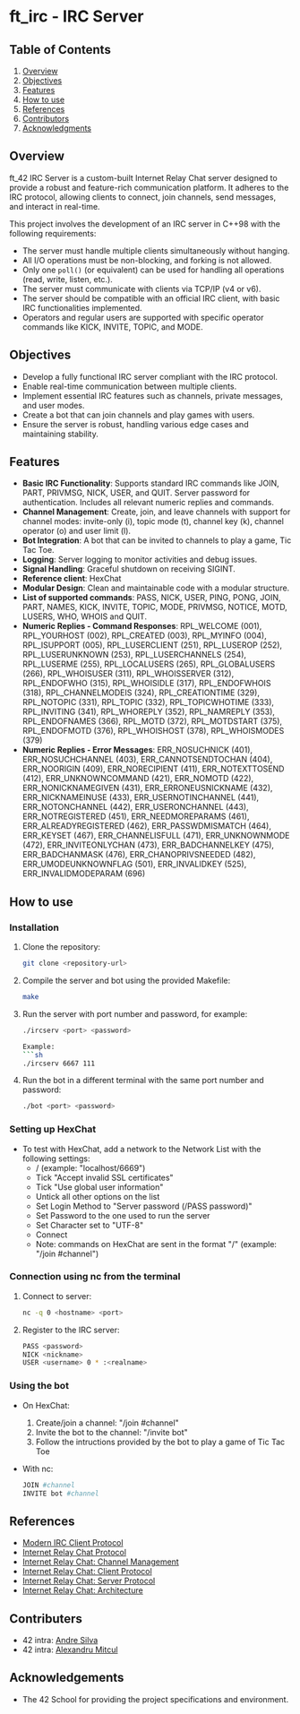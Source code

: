 # ft_irc - IRC Server

## Table of Contents

1. [Overview](#overview)
2. [Objectives](#objectives)
3. [Features](#features)
4. [How to use](#how-to-use)
5. [References](#references)
6. [Contributors](#contributors)
5. [Acknowledgments](#acknowledgments)

## Overview
ft_42 IRC Server is a custom-built Internet Relay Chat server designed to provide a robust and feature-rich communication platform. It adheres to the IRC protocol, allowing clients to connect, join channels, send messages, and interact in real-time. 

This project involves the development of an IRC server in C++98 with the following requirements:
- The server must handle multiple clients simultaneously without hanging.
- All I/O operations must be non-blocking, and forking is not allowed.
- Only one `poll()` (or equivalent) can be used for handling all operations (read, write, listen, etc.).
- The server must communicate with clients via TCP/IP (v4 or v6).
- The server should be compatible with an official IRC client, with basic IRC functionalities implemented.
- Operators and regular users are supported with specific operator commands like KICK, INVITE, TOPIC, and MODE.

## Objectives
- Develop a fully functional IRC server compliant with the IRC protocol.
- Enable real-time communication between multiple clients.
- Implement essential IRC features such as channels, private messages, and user modes.
- Create a bot that can join channels and play games with users.
- Ensure the server is robust, handling various edge cases and maintaining stability.

## Features
- **Basic IRC Functionality**: Supports standard IRC commands like JOIN, PART, PRIVMSG, NICK, USER, and QUIT. Server password for authentication. Includes all relevant numeric replies and commands.
- **Channel Management**: Create, join, and leave channels with support for channel modes: invite-only (i), topic mode (t), channel key (k), channel operator (o) and user limit (l).
- **Bot Integration**: A bot that can be invited to channels to play a game, Tic Tac Toe.
- **Logging**: Server logging to monitor activities and debug issues.
- **Signal Handling**: Graceful shutdown on receiving SIGINT.
- **Reference client**: HexChat
- **Modular Design**: Clean and maintainable code with a modular structure.
- **List of supported commands**: PASS, NICK, USER, PING, PONG, JOIN, PART, NAMES, KICK, INVITE, TOPIC, MODE, PRIVMSG, NOTICE, MOTD, LUSERS, WHO, WHOIS and QUIT.
- **Numeric Replies - Command Responses**: RPL_WELCOME (001), RPL_YOURHOST (002), RPL_CREATED (003), RPL_MYINFO (004), RPL_ISUPPORT (005), RPL_LUSERCLIENT (251), RPL_LUSEROP (252), RPL_LUSERUNKNOWN (253), RPL_LUSERCHANNELS (254), RPL_LUSERME (255), RPL_LOCALUSERS (265), RPL_GLOBALUSERS (266), RPL_WHOISUSER (311), RPL_WHOISSERVER (312), RPL_ENDOFWHO (315), RPL_WHOISIDLE (317), RPL_ENDOFWHOIS (318), RPL_CHANNELMODEIS (324), RPL_CREATIONTIME (329), RPL_NOTOPIC (331), RPL_TOPIC (332), RPL_TOPICWHOTIME (333), RPL_INVITING (341), RPL_WHOREPLY (352), RPL_NAMREPLY (353), RPL_ENDOFNAMES (366), RPL_MOTD (372), RPL_MOTDSTART (375), RPL_ENDOFMOTD (376), RPL_WHOISHOST (378), RPL_WHOISMODES (379)
- **Numeric Replies - Error Messages**: ERR_NOSUCHNICK (401), ERR_NOSUCHCHANNEL (403), ERR_CANNOTSENDTOCHAN (404), ERR_NOORIGIN (409), ERR_NORECIPIENT (411), ERR_NOTEXTTOSEND (412), ERR_UNKNOWNCOMMAND (421), ERR_NOMOTD (422), ERR_NONICKNAMEGIVEN (431), ERR_ERRONEUSNICKNAME (432), ERR_NICKNAMEINUSE (433), ERR_USERNOTINCHANNEL (441), ERR_NOTONCHANNEL (442), ERR_USERONCHANNEL (443), ERR_NOTREGISTERED (451), ERR_NEEDMOREPARAMS (461), ERR_ALREADYREGISTERED (462), ERR_PASSWDMISMATCH (464), ERR_KEYSET (467), ERR_CHANNELISFULL (471), ERR_UNKNOWNMODE (472), ERR_INVITEONLYCHAN (473), ERR_BADCHANNELKEY (475), ERR_BADCHANMASK (476), ERR_CHANOPRIVSNEEDED (482), ERR_UMODEUNKNOWNFLAG (501), ERR_INVALIDKEY (525), ERR_INVALIDMODEPARAM (696)

## How to use

### Installation


1. Clone the repository:
   ```sh
   git clone <repository-url>

2. Compile the server and bot using the provided Makefile:
   ```sh
   make

3. Run the server with port number and password, for example:
   ```sh
   ./ircserv <port> <password>

   Example:
   ```sh
   ./ircserv 6667 111

4. Run the bot in a different terminal with the same port number and password:
    ```sh
    ./bot <port> <password>

### Setting up HexChat

- To test with HexChat, add a network to the Network List with the following settings:
    - <hostname>/<port> (example: "localhost/6669")
    - Tick "Accept invalid SSL certificates"
    - Tick "Use global user information"
    - Untick all other options on the list
    - Set Login Method to "Server password (/PASS password)"
    - Set Password to the one used to run the server
    - Set Character set to "UTF-8"
    - Connect
    - Note: commands on HexChat are sent in the format "/<command>" (example: "/join #channel")

### Connection using nc from the terminal

1. Connect to server:
    ```sh
    nc -q 0 <hostname> <port>
2. Register to the IRC server:
    ```sh
    PASS <password>
    NICK <nickname>
    USER <username> 0 * :<realname>

### Using the bot

- On HexChat:
    1. Create/join a channel: "/join #channel"
    2. Invite the bot to the channel: "/invite bot"
    3. Follow the intructions provided by the bot to play a game of Tic Tac Toe

- With nc:
    ```sh
    JOIN #channel
    INVITE bot #channel

## References

- [Modern IRC Client Protocol](https://modern.ircdocs.horse/)
- [Internet Relay Chat Protocol](https://datatracker.ietf.org/doc/html/rfc1459)
- [Internet Relay Chat: Channel Management](https://datatracker.ietf.org/doc/html/rfc2811)
- [Internet Relay Chat: Client Protocol](https://datatracker.ietf.org/doc/html/rfc2812)
- [Internet Relay Chat: Server Protocol](https://datatracker.ietf.org/doc/html/rfc2813)
- [Internet Relay Chat: Architecture](https://datatracker.ietf.org/doc/html/rfc2810)

## Contributers

- 42 intra: [Andre Silva](https://github.com/mzsv/)
- 42 intra: [Alexandru Mitcul](https://github.com/AlexMitcul)

## Acknowledgements

- The 42 School for providing the project specifications and environment.
